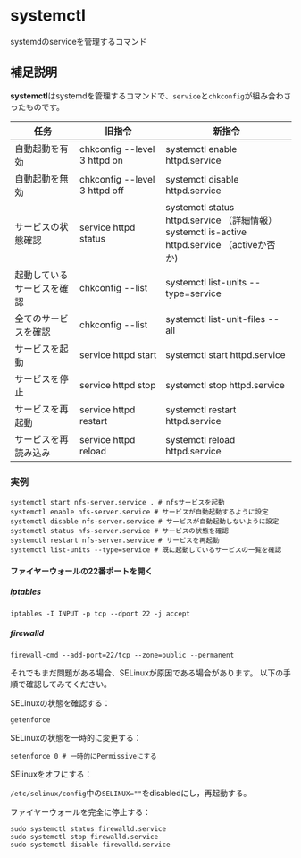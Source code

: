 systemctl
===

systemdのserviceを管理するコマンド

## 補足説明

**systemctl**はsystemdを管理するコマンドで、`service`と`chkconfig`が組み合わさったものです。

| 任务 | 旧指令 | 新指令 |
| ---- | ---- | ---- |
| 自動起動を有効 | chkconfig --level 3 httpd on | systemctl enable httpd.service |
| 自動起動を無効 | chkconfig --level 3 httpd off | systemctl disable httpd.service |
| サービスの状態確認 | service httpd status | systemctl status httpd.service （詳細情報）<br> systemctl is-active httpd.service （activeか否か) |
| 起動しているサービスを確認 | chkconfig --list | systemctl list-units --type=service |
| 全てのサービスを確認 | chkconfig --list | systemctl list-unit-files --all|
| サービスを起動 | service httpd start | systemctl start httpd.service |
| サービスを停止 | service httpd stop | systemctl stop httpd.service |
| サービスを再起動 | service httpd restart | systemctl restart httpd.service |
| サービスを再読み込み | service httpd reload | systemctl reload httpd.service |

### 実例

```shell
systemctl start nfs-server.service . # nfsサービスを起動
systemctl enable nfs-server.service # サービスが自動起動するように設定
systemctl disable nfs-server.service # サービスが自動起動しないように設定
systemctl status nfs-server.service # サービスの状態を確認
systemctl restart nfs-server.service # サービスを再起動
systemctl list-units --type=service # 既に起動しているサービスの一覧を確認
```

#### ファイヤーウォールの22番ポートを開く
##### iptables
```shell
iptables -I INPUT -p tcp --dport 22 -j accept
```
##### firewalld
```shell
firewall-cmd --add-port=22/tcp --zone=public --permanent
```

それでもまだ問題がある場合、SELinuxが原因である場合があります。
以下の手順で確認してみてください。

SELinuxの状態を確認する：
```shell
getenforce
```

SELinuxの状態を一時的に変更する：
```shell
setenforce 0 # 一時的にPermissiveにする
```

SElinuxをオフにする：

`/etc/selinux/config`中の`SELINUX=""`をdisabledにし，再起動する。

ファイヤーウォールを完全に停止する：

```shell
sudo systemctl status firewalld.service
sudo systemctl stop firewalld.service          
sudo systemctl disable firewalld.service
```



